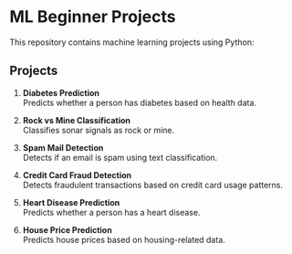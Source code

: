 # ML Beginner Projects

This repository contains machine learning projects using Python:

## Projects

1. **Diabetes Prediction**  
   Predicts whether a person has diabetes based on health data.

2. **Rock vs Mine Classification**  
   Classifies sonar signals as rock or mine.

3. **Spam Mail Detection**  
   Detects if an email is spam using text classification.

4. **Credit Card Fraud Detection**  
   Detects fraudulent transactions based on credit card usage patterns.

5. **Heart Disease Prediction**  
   Predicts whether a person has a heart disease.

6. **House Price Prediction**  
   Predicts house prices based on housing-related data.
